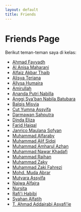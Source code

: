 ```yaml
---
layout: default
title: Friends
---
```


<div class="friends-container">
  <h1>Friends Page</h1>
  <p>Berikut teman-teman saya di kelas:</p>
  <ul class="friend-list">
    <li><a href="https://ahmadfayyadh.github.io/">Ahmad Fayyadh</a></li>
    <li><a href="https://alanisamaharani.github.io/">Al Anisa Maharani</a></li>
    <li><a href="https://alfaizakbar.github.io/">Alfaiz Akbar Thaib</a></li>
    <li><a href="https://alisyateriana.github.io/">Alisya Teriana</a></li>
    <li><a href="https://allysahumaira.github.io/">Allysa Humaira</a></li>
    <li><a href="https://amirullah310.github.io/">Amirullah</a></li>
    <li><a href="https://anandaaputrinabilla.github.io/">Ananda Putri Nabilla</a></li>
    <li><a href="https://angginabilabatubara.github.io/">Anggi Sya'ban Nabila Batubara</a></li>
    <li><a href="https://balqismisyia.github.io/">Balqis Misyia</a></li>
    <li><a href="https://cutyumnaassyifa22.github.io/">Cut Yumna Assyifa</a></li>
    <li><a href="https://darmawansahputra1.github.io/">Darmawan Sahputra</a></li>
    <li><a href="https://dindaelz06.github.io/">Dinda Eliza</a></li>
    <li><a href="https://fared08.github.io/">Farid Haiqal</a></li>
    <li><a href="https://janricomaulanas.github.io/">Janrico Maulana Sofyan</a></li>
    <li><a href="https://muhammadalfaraby06.github.io/">Muhammad Alfaraby</a></li>
    <li><a href="https://alfsdqi.github.io/">Muhammad Alif Sidqi</a></li>
    <li><a href="https://amharul.github.io/">Muhammad Amharul Azhan</a></li>
    <li><a href="https://khadafimuhammadnawwar.github.io/">Muhammad Nawar Khadafi</a></li>
    <li><a href="https://mraihanads.github.io/">Muhammad Raihan</a></li>
    <li><a href="https://muhzakyyy.github.io/">Muhammad Zaky</a></li>
    <li><a href="https://m-zakifahrezi.github.io/">Muhammad Zaki Fahrezi</a></li>
    <li><a href="https://mudaabrar.github.io/">Mohd. Muda Abrar</a></li>
    <li><a href="https://mutyaraassyifa.github.io/">Mutyara Assyifa</a></li>
    <li><a href="https://najwaal1fajra.github.io/">Najwa Alfajra</a></li>
    <li><a href="https://nursitaaa.github.io/">Nursita</a></li>
    <li><a href="https://rafi-i-habibi.github.io/">Rafi'i Habibi</a></li>
    <li><a href="https://syahanalfatih.github.io/">Syahan Alfatih</a></li>
    <li><a href="https://addairabi.github.io/">T. Ahmad Addairabi Asyafi'ie</a></li>
  </ul>
</div>